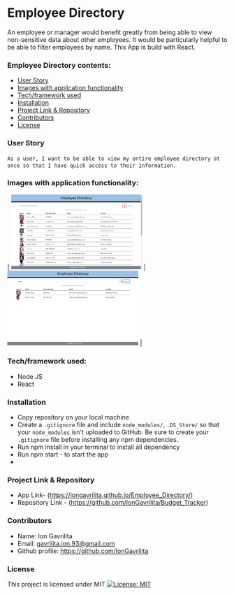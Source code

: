 # Employee Directory
An employee or manager would benefit greatly from being able to view non-sensitive data about other employees. It would be particularly helpful to be able to filter employees by name. This App is build with React.

### Employee Directory contents:
* [User Story](#User-Story)
* [Images with application functionality](#Images-with-application-functionality)
* [Tech/framework used](#Tech/framework-used)
* [Installation](#Installation)
* [Project Link & Repository](#Project-Link-&-Repository)
* [Contributors](#Contributors)
* [License](#License)

### User Story
```
As a user, I want to be able to view my entire employee directory at once so that I have quick access to their information.

```
### Images with application functionality:

| <img src="Assets/Main.png" width="300"> | <img src="Assets/Sort.png" width="300"> |

### Tech/framework used:
* Node JS
* React

### Installation  
* Copy repository on your local machine
* Create a `.gitignore` file and include `node_modules/`, `.DS_Store/` so that your `node_modules` isn't uploaded to GitHub. Be sure to create your `.gitignore` file before installing any npm dependencies.
* Run npm install  in your terminal to install all dependency
* Run npm start - to start the app
* 

### Project Link & Repository
- App Link- (https://iongavrilita.github.io/Employee_Directory/)
- Repository Link - (https://github.com/IonGavrilita/Budget_Tracker)

### Contributors
- Name: Ion Gavrilita
- Email: gavrilita.ion.93@gmail.com
- Github profile: https://github.com/IonGavrilita
### License
This project is licensed under MIT
[![License: MIT](https://img.shields.io/badge/License-MIT-yellow.svg)](https://opensource.org/licenses/MIT)

